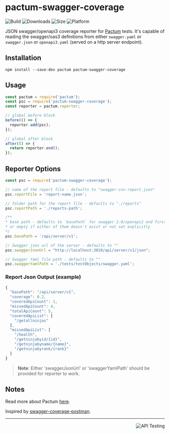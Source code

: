 # pactum-swagger-coverage

![Build](https://github.com/leelaprasadv/pactum-swagger-coverage/workflows/Build/badge.svg?branch=main)
![Downloads](https://img.shields.io/npm/dt/pactum-swagger-coverage)
![Size](https://img.shields.io/bundlephobia/minzip/pactum-swagger-coverage)
![Platform](https://img.shields.io/node/v/pactum)

JSON swagger/openapi3 coverage reporter for [Pactum](https://www.npmjs.com/package/pactum) tests. It's capable of reading the swagger/oas3 definitions from either `swagger.yaml` or `swagger.json` or `openapi3.yaml` (served on a http server endpoint).

## Installation

```shell
npm install --save-dev pactum pactum-swagger-coverage
```

## Usage

```javascript
const pactum = require('pactum');
const psc = require('pactum-swagger-coverage');
const reporter = pactum.reporter;

// global before block
before(() => {
  reporter.add(psc);
});

// global after block
after(() => {
  return reporter.end();
});
```

## Reporter Options

```javascript
const psc = require('pactum-swagger-coverage');

// name of the report file - defaults to "swagger-cov-report.json"
psc.reportFile = 'report-name.json';

// folder path for the report file - defaults to "./reports"
psc.reportPath = './reports-path';

/** 
* base path - defaults to `basePath` for swagger 2.0/openapi2 and first server url 
* or empty if either of them doesn't exist or not set explicitly
*/ 
psc.basePath = '/api/server/v1'; 

// Swagger json url of the server - defaults to ""
psc.swaggerJsonUrl = "http://localhost:3010/api/server/v1/json";

// Swagger Yaml file path - defaults to ""
psc.swaggerYamlPath = './tests/testObjects/swagger.yaml';

```

### Report Json Output (example)
```javascript
{
  "basePath": "/api/server/v1",
  "coverage": 0.2,
  "coveredApiCount": 1,
  "missedApiCount": 4,
  "totalApiCount": 5,
  "coveredApiList": [
    "/getallninjas"
  ],
  "missedApiList": [
    "/health",
    "/getninjabyid/{id}",
    "/getninjabyname/{name}",
    "/getninjabyrank/{rank}"
  ]
}
```

> **Note**: Either 'swaggerJsonUrl' or 'swaggerYamlPath' should be provided for reporter to work.


## Notes

Read more about Pactum [here](https://www.npmjs.com/package/pactum).


Inspired by [swagger-coverage-postman](https://github.com/abelmokadem/swagger-coverage-postman).

----------------------------------------------------------------------------------------------------------------

<a href="https://github.com/ASaiAnudeep/pactum/wiki" >
  <img src="https://img.shields.io/badge/NEXT-Pactum-blue" alt="API Testing" align="right" style="display: inline;" />
</a>
